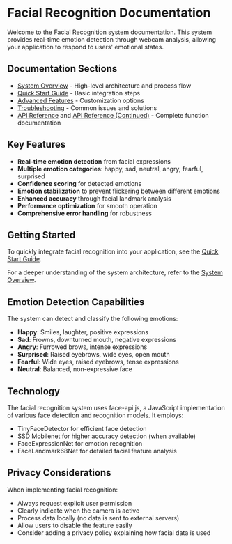 
# Facial Recognition Documentation

Welcome to the Facial Recognition system documentation. This system provides real-time emotion detection through webcam analysis, allowing your application to respond to users' emotional states.

## Documentation Sections

- [System Overview](./SystemOverview.md) - High-level architecture and process flow
- [Quick Start Guide](./QuickStart.md) - Basic integration steps
- [Advanced Features](./AdvancedFeatures.md) - Customization options
- [Troubleshooting](./Troubleshooting.md) - Common issues and solutions
- [API Reference](./APIReference.md) and [API Reference (Continued)](./APIReference-Continued.md) - Complete function documentation

## Key Features

- **Real-time emotion detection** from facial expressions
- **Multiple emotion categories**: happy, sad, neutral, angry, fearful, surprised
- **Confidence scoring** for detected emotions
- **Emotion stabilization** to prevent flickering between different emotions
- **Enhanced accuracy** through facial landmark analysis
- **Performance optimization** for smooth operation
- **Comprehensive error handling** for robustness

## Getting Started

To quickly integrate facial recognition into your application, see the [Quick Start Guide](./QuickStart.md).

For a deeper understanding of the system architecture, refer to the [System Overview](./SystemOverview.md).

## Emotion Detection Capabilities

The system can detect and classify the following emotions:

- **Happy**: Smiles, laughter, positive expressions
- **Sad**: Frowns, downturned mouth, negative expressions
- **Angry**: Furrowed brows, intense expressions
- **Surprised**: Raised eyebrows, wide eyes, open mouth
- **Fearful**: Wide eyes, raised eyebrows, tense expressions
- **Neutral**: Balanced, non-expressive face

## Technology

The facial recognition system uses face-api.js, a JavaScript implementation of various face detection and recognition models. It employs:

- TinyFaceDetector for efficient face detection
- SSD Mobilenet for higher accuracy detection (when available)
- FaceExpressionNet for emotion recognition
- FaceLandmark68Net for detailed facial feature analysis

## Privacy Considerations

When implementing facial recognition:

- Always request explicit user permission
- Clearly indicate when the camera is active
- Process data locally (no data is sent to external servers)
- Allow users to disable the feature easily
- Consider adding a privacy policy explaining how facial data is used
